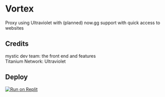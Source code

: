 # Vortex
Proxy using Ultraviolet with (planned) now.gg support with quick access to websites
## Credits
mystic dev team: the front end and features <br>
Titanium Network: Ultraviolet <br>
## Deploy
[![Run on Replit](https://binbashbanana.github.io/deploy-buttons/buttons/remade/replit.svg)](https://replit.com/github/BinBashBanana/deploy-buttons)
